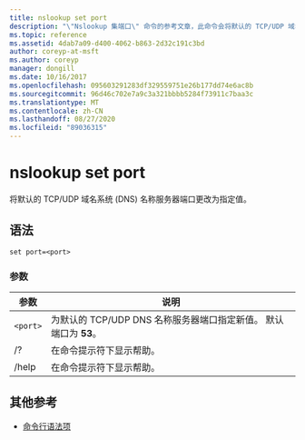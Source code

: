 ```yaml
---
title: nslookup set port
description: "\"Nslookup 集端口\" 命令的参考文章，此命令会将默认的 TCP/UDP 域名系统 (DNS) 名称服务器端口更改为指定值。"
ms.topic: reference
ms.assetid: 4dab7a09-d400-4062-b863-2d32c191c3bd
author: coreyp-at-msft
ms.author: coreyp
manager: dongill
ms.date: 10/16/2017
ms.openlocfilehash: 095603291283df329559751e26b177dd74e6ac8b
ms.sourcegitcommit: 96d46c702e7a9c3a321bbbb5284f73911c7baa3c
ms.translationtype: MT
ms.contentlocale: zh-CN
ms.lasthandoff: 08/27/2020
ms.locfileid: "89036315"
---
```

# <a name="nslookup-set-port"></a>nslookup set port

将默认的 TCP/UDP 域名系统 (DNS) 名称服务器端口更改为指定值。

## <a name="syntax"></a>语法

```
set port=<port>
```

### <a name="parameters"></a>参数

| 参数 | 说明 |
| ---------- | ---------- |
| `<port>` | 为默认的 TCP/UDP DNS 名称服务器端口指定新值。 默认端口为 **53**。 |
| /? | 在命令提示符下显示帮助。 |
| /help | 在命令提示符下显示帮助。 |

## <a name="additional-references"></a>其他参考

- [命令行语法项](command-line-syntax-key.md)
